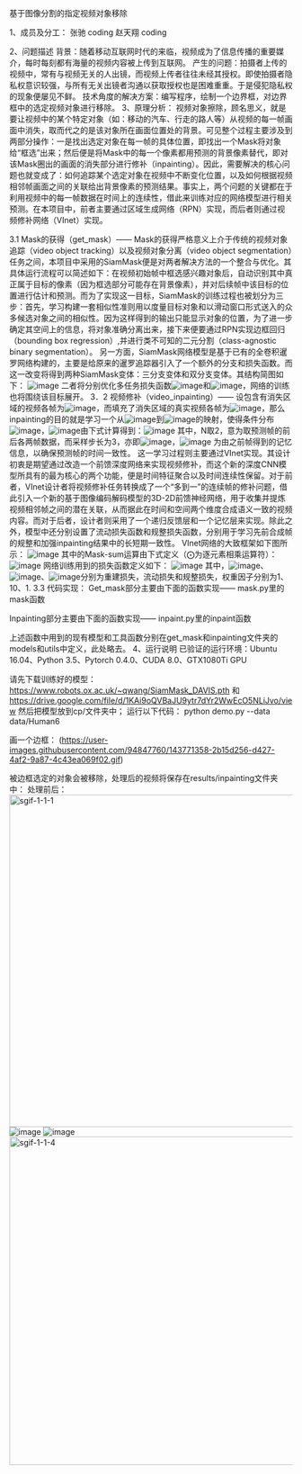 基于图像分割的指定视频对象移除

1、成员及分工：
张驰
    coding
赵天翔
    coding

2、问题描述
背景：随着移动互联网时代的来临，视频成为了信息传播的重要媒介，每时每刻都有海量的视频内容被上传到互联网。
产生的问题：拍摄者上传的视频中，常有与视频无关的人出镜，而视频上传者往往未经其授权。即使拍摄者隐私权意识较强，与所有无关出镜者沟通以获取授权也是困难重重。于是侵犯隐私权的现象便屡见不鲜。
技术角度的解决方案：编写程序，绘制一个边界框，对边界框中的选定视频对象进行移除。
3、原理分析：
视频对象擦除，顾名思义，就是要让视频中的某个特定对象（如：移动的汽车、行走的路人等）从视频的每一帧画面中消失，取而代之的是该对象所在画面位置处的背景。可见整个过程主要涉及到两部分操作：一是找出选定对象在每一帧的具体位置，即找出一个Mask将对象给“框选”出来；然后便是将Mask中的每一个像素都用预测的背景像素替代，即对该Mask圈出的画面的消失部分进行修补（inpainting）。因此，需要解决的核心问题也就变成了：如何追踪某个选定对象在视频中不断变化位置，以及如何根据视频相邻帧画面之间的关联给出背景像素的预测结果。事实上，两个问题的关键都在于利用视频中的每一帧数据在时间上的连续性，借此来训练对应的网络模型进行相关预测。在本项目中，前者主要通过区域生成网络（RPN）实现，而后者则通过视频修补网络（VInet）实现。

3.1 Mask的获得（get_mask）——
Mask的获得严格意义上介于传统的视频对象追踪（video object tracking）以及视频对象分离（video object segmentation）任务之间，本项目中采用的SiamMask便是对两者解决方法的一个整合与优化。其具体运行流程可以简述如下：在视频初始帧中框选感兴趣对象后，自动识别其中真正属于目标的像素（因为框选部分可能存在背景像素），并对后续帧中该目标的位置进行估计和预测。而为了实现这一目标，SiamMask的训练过程也被划分为三步：首先，学习构建一套相似性准则用以度量目标对象和以滑动窗口形式送入的众多候选对象之间的相似性。因为这样得到的输出只能显示对象的位置，为了进一步确定其空间上的信息，将对象准确分离出来，接下来便要通过RPN实现边框回归（bounding box regression）,并进行类不可知的二元分割（class-agnostic binary segmentation）。
另一方面，SiamMask网络模型是基于已有的全卷积暹罗网络构建的，主要是给原来的暹罗追踪器引入了一个额外的分支和损失函数。而这一改变将得到两种SiamMask变体：三分支变体和双分支变体。其结构简图如下：
![image](https://user-images.githubusercontent.com/94847760/147634865-defadc54-a195-4edc-9baf-2eb9be56ef8e.png)
二者将分别优化多任务损失函数![image](https://user-images.githubusercontent.com/94847760/147635617-d4409682-f574-4058-b02d-2f8510873f7d.png)和![image](https://user-images.githubusercontent.com/94847760/147635638-5ba9df28-ce79-4d07-ac9f-c980e2b38ed6.png)，网络的训练也将围绕该目标展开。
3．2 视频修补（video_inpainting）——
设包含有消失区域的视频各帧为![image](https://user-images.githubusercontent.com/94847760/147635147-080ae3da-f633-42e6-84ea-9fda63b08bd2.png)，而填充了消失区域的真实视频各帧为![image](https://user-images.githubusercontent.com/94847760/147635187-06dfbe1f-b423-4a7e-9eb4-e6c401cbf073.png)，那么inpainting的目的就是学习一个从![image](https://user-images.githubusercontent.com/94847760/147635241-ed1168d2-1573-461c-bb2c-b20902842a89.png)到![image](https://user-images.githubusercontent.com/94847760/147635270-6273eb47-e3a3-44fd-bf44-522cd16b0a53.png)的映射，使得条件分布![image](https://user-images.githubusercontent.com/94847760/147635306-35046485-21e7-4a44-9666-373d8b9005bb.png)，![image](https://user-images.githubusercontent.com/94847760/147635405-140e75d2-785f-4122-b53a-48c3084be843.png)由下式计算得到：![image](https://user-images.githubusercontent.com/94847760/147635564-5a1931d4-83cd-4254-a478-c01860d2e09f.png)
其中，N取2，意为取预测帧的前后各两帧数据，而采样步长为3，亦即![image](https://user-images.githubusercontent.com/94847760/147635688-b47ffbdd-fb10-4a10-84ca-e6d7324b93f3.png)，![image](https://user-images.githubusercontent.com/94847760/147635710-79bfeec7-105c-4fd8-9c9d-bd17c095fde2.png)
为由之前帧得到的记忆信息，以确保预测帧的时间一致性。
这一学习过程则主要通过VInet实现。其设计初衷是期望通过改造一个前馈深度网络来实现视频修补，而这个新的深度CNN模型所具有的最为核心的两个功能，便是时间特征聚合以及时间连续性保留。对于前者，VInet设计者将视频修补任务转换成了一个“多到一”的连续帧的修补问题，借此引入一个新的基于图像编码解码模型的3D-2D前馈神经网络，用于收集并提炼视频相邻帧之间的潜在关联，从而据此在时间和空间两个维度合成语义一致的视频内容。而对于后者，设计者则采用了一个递归反馈层和一个记忆层来实现。除此之外，模型中还分别设置了流动损失函数和规整损失函数，分别用于学习先前合成帧的规整和加强inpainting结果中的长短期一致性。
VInet网络的大致框架如下图所示：
![image](https://user-images.githubusercontent.com/94847760/147635737-42c7a659-6aff-4514-a4dd-a224a131a069.png)
其中的Mask-sum运算由下式定义（⨀为逐元素相乘运算符）：
![image](https://user-images.githubusercontent.com/94847760/147635768-91155915-939b-4fd1-bae4-afd41c3d7a37.png)
网络训练用到的损失函数定义如下：
![image](https://user-images.githubusercontent.com/94847760/147635808-5e80e0f7-3a96-471b-937c-ecc7da9de28a.png)
其中，![image](https://user-images.githubusercontent.com/94847760/147635830-08635a52-8db0-4559-a5cc-882dcd1f43c9.png)、![image](https://user-images.githubusercontent.com/94847760/147635855-2ce2d4b0-fcb3-4acd-b2fc-9413311cce6e.png)、![image](https://user-images.githubusercontent.com/94847760/147635868-36d9999b-40c8-4f2a-93bc-91ce4bc7085f.png)分别为重建损失，流动损失和规整损失，权重因子分别为1、10、1.
3.3 代码实现：
Get_mask部分主要由下面的函数实现——
mask.py里的mask函数

Inpainting部分主要由下面的函数实现——
inpaint.py里的inpaint函数

上述函数中用到的现有模型和工具函数分别在get_mask和inpainting文件夹的models和utils中定义，此处略去。
4、运行说明
已验证的运行环境：Ubuntu 16.04、Python 3.5、Pytorch 0.4.0、CUDA 8.0、GTX1080Ti GPU 

请先下载训练好的模型：https://www.robots.ox.ac.uk/~qwang/SiamMask_DAVIS.pth 和 https://drive.google.com/file/d/1KAi9oQVBaJU9ytr7dYr2WwEcO5NLiJvo/view
然后把模型放到cp/文件夹中；
运行以下代码：
python demo.py --data data/Human6

画一个边框：
(https://user-images.githubusercontent.com/94847760/143771358-2b15d256-d427-4af2-9a87-4c43ea069f02.gif)

被边框选定的对象会被移除，处理后的视频将保存在results/inpainting文件夹中：
处理前后：<img width="591" alt="sgif-1-1-1" src="https://user-images.githubusercontent.com/94847760/143881800-5c1c44a6-f202-42c9-859a-7c9d02d39a95.PNG">
![image](https://user-images.githubusercontent.com/94847760/143882060-0e536e29-2b5e-42b2-930d-f0414e5abad8.png)
![image](https://user-images.githubusercontent.com/94847760/143882275-ad47415f-cfd2-49b6-8998-cf9eb8dd9e3e.png)
<img width="584" alt="sgif-1-1-4" src="https://user-images.githubusercontent.com/94847760/143883019-c0c60f37-242b-4d9c-bbbd-562e3c855622.PNG">
